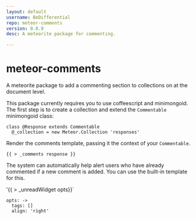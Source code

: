 ```yaml
---
layout: default
username: BeDifferential
repo: meteor-comments
version: 0.0.9
desc: A meteorite package for commenting.

---
```

# meteor-comments

A meteorite package to add a commenting section to collections on at the document level.


This package currently requires you to use coffeescript and minimongoid.  The first step is to create a collection and extend the `Commentable` minimongoid class:

```
class @Response extends Commentable
  @_collection = new Meteor.Collection 'responses'
```


Render the comments template, passing it the context of your `Commentable`.

`{{ > _comments response }}`

The system can automatically help alert users who have already commented if a new comment is added.  You can use the built-in template for this.

'{{ > _unreadWidget opts}}`

```
opts: ->
  tags: []
  align: 'right'
```
